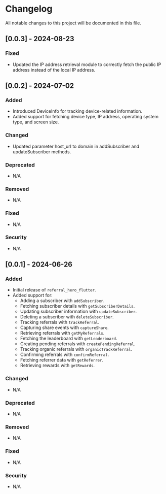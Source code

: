# Changelog

All notable changes to this project will be documented in this file.

## [0.0.3] - 2024-08-23
### Fixed
- Updated the IP address retrieval module to correctly fetch the public IP address instead of the local IP address.


## [0.0.2] - 2024-07-02
### Added
- Introduced DeviceInfo for tracking device-related information.
- Added support for fetching device type, IP address, operating system type, and screen size.

### Changed
- Updated parameter host_url to domain in addSubscriber and updateSubscriber methods.

### Deprecated
- N/A

### Removed
- N/A

### Fixed
- N/A

### Security
- N/A

## [0.0.1] - 2024-06-26
### Added
- Initial release of `referral_hero_flutter`.
- Added support for:
    - Adding a subscriber with `addSubscriber`.
    - Fetching subscriber details with `getSubscriberDetails`.
    - Updating subscriber information with `updateSubscriber`.
    - Deleting a subscriber with `deleteSubscriber`.
    - Tracking referrals with `trackReferral`.
    - Capturing share events with `captureShare`.
    - Retrieving referrals with `getMyReferrals`.
    - Fetching the leaderboard with `getLeaderboard`.
    - Creating pending referrals with `createPendingReferral`.
    - Tracking organic referrals with `organicTrackReferral`.
    - Confirming referrals with `confirmReferral`.
    - Fetching referrer data with `getReferrer`.
    - Retrieving rewards with `getRewards`.

### Changed
- N/A

### Deprecated
- N/A

### Removed
- N/A

### Fixed
- N/A

### Security
- N/A